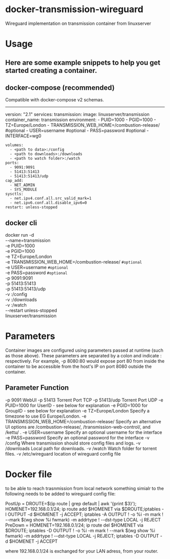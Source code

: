 # docker-transmission-wireguard
Wireguard implementation on transmission container from linuxserver


# Usage
## Here are some example snippets to help you get started creating a container.

## docker-compose (recommended)
Compatible with docker-compose v2 schemas.

---
version: "2.1"
services:
  transmission:
    image: linuxserver/transmission
    container_name: transmission
    environment:
      - PUID=1000
      - PGID=1000
      - TZ=Europe/London
      - TRANSMISSION_WEB_HOME=/combustion-release/ #optional
      - USER=username #optional
      - PASS=password #optional
      - INTERFACE=wg0

    volumes:
      - <path to data>:/config
      - <path to downloads>:/downloads
      - <path to watch folder>:/watch
    ports:
      - 9091:9091
      - 51413:51413
      - 51413:51413/udp
    cap_add:
      - NET_ADMIN
      - SYS_MODULE
    sysctls:
      - net.ipv4.conf.all.src_valid_mark=1
      - net.ipv6.conf.all.disable_ipv6=0
    restart: unless-stopped

  
## docker cli
docker run -d \
  --name=transmission \
  -e PUID=1000 \
  -e PGID=1000 \
  -e TZ=Europe/London \
  -e TRANSMISSION_WEB_HOME=/combustion-release/ `#optional` \
  -e USER=username `#optional` \
  -e PASS=password `#optional` \
  -p 9091:9091 \
  -p 51413:51413 \
  -p 51413:51413/udp \
  -v <path to data>:/config \
  -v <path to downloads>:/downloads \
  -v <path to watch folder>:/watch \
  --restart unless-stopped \
  linuxserver/transmission
  
# Parameters
Container images are configured using parameters passed at runtime (such as those above). These parameters are separated by a colon and indicate <external>:<internal> respectively. For example, -p 8080:80 would expose port 80 from inside the container to be accessible from the host's IP on port 8080 outside the container.

## Parameter	Function
-p 9091	                                      WebUI
-p 51413	                                    Torrent Port TCP
-p 51413/udp	                                Torrent Port UDP
-e PUID=1000	                                for UserID - see below for explanation
-e PGID=1000	                                for GroupID - see below for explanation
-e TZ=Europe/London	                          Specify a timezone to use EG Europe/London.
-e TRANSMISSION_WEB_HOME=/combustion-release/	Specify an alternative UI options are /combustion-release/, /transmission-web-control/, and /kettu/ .
-e USER=username	                            Specify an optional username for the interface
-e PASS=password	                            Specify an optional password for the interface
-v /config	                                  Where transmission should store config files and logs.
-v /downloads	                                Local path for downloads.
-v /watch	                                    Watch folder for torrent files.
-v /etc/wireguard                             location of wireguard config file


# Docker file
to be able to reach trasnmission from local network something simialr to the following needs to be added to wireguard config file:

PostUp = DROUTE=$(ip route | grep default | awk '{print $3}'); HOMENET=192.168.0.1/24; ip route add $HOMENET via $DROUTE;iptables -I OUTPUT -d $HOMENET -j ACCEPT;  iptables -A OUTPUT ! -o %i -m mark ! --mark $(wg show %i fwmark) -m addrtype ! --dst-type LOCAL -j REJECT
PreDown = HOMENET=192.168.0.1/24; ip route del $HOMENET via $DROUTE; iptables -D OUTPUT ! -o %i -m mark ! --mark $(wg show %i fwmark) -m addrtype ! --dst-type LOCAL -j REJECT; iptables -D OUTPUT -d $HOMENET -j ACCEPT

where 192.168.0.1/24 is exchanged for your LAN adress, from your router. 
